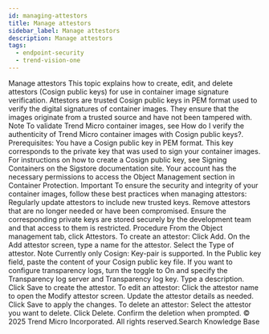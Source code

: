 ```yaml
---
id: managing-attestors
title: Manage attestors
sidebar_label: Manage attestors
description: Manage attestors
tags:
  - endpoint-security
  - trend-vision-one
---
```


 Manage attestors This topic explains how to create, edit, and delete attestors (Cosign public keys) for use in container image signature verification. Attestors are trusted Cosign public keys in PEM format used to verify the digital signatures of container images. They ensure that the images originate from a trusted source and have not been tampered with. Note To validate Trend Micro container images, see How do I verify the authenticity of Trend Micro container images with Cosign public keys?. Prerequisites: You have a Cosign public key in PEM format. This key corresponds to the private key that was used to sign your container images. For instructions on how to create a Cosign public key, see Signing Containers on the Sigstore documentation site. Your account has the necessary permissions to access the Object Management section in Container Protection. Important To ensure the security and integrity of your container images, follow these best practices when managing attestors: Regularly update attestors to include new trusted keys. Remove attestors that are no longer needed or have been compromised. Ensure the corresponding private keys are stored securely by the development team and that access to them is restricted. Procedure From the Object management tab, click Attestors. To create an attestor: Click Add. On the Add attestor screen, type a name for the attestor. Select the Type of attestor. Note Currently only Cosign: Key-pair is supported. In the Public key field, paste the content of your Cosign public key file. If you want to configure transparency logs, turn the toggle to On and specify the Transparency log server and Transparency log key. Type a description. Click Save to create the attestor. To edit an attestor: Click the attestor name to open the Modify attestor screen. Update the attestor details as needed. Click Save to apply the changes. To delete an attestor: Select the attestor you want to delete. Click Delete. Confirm the deletion when prompted. © 2025 Trend Micro Incorporated. All rights reserved.Search Knowledge Base